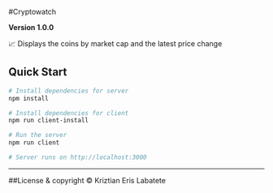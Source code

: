 #Cryptowatch

**Version 1.0.0**

📈 Displays the coins by market cap and the latest price change

## Quick Start

```bash
# Install dependencies for server
npm install

# Install dependencies for client
npm run client-install

# Run the server
npm run client

# Server runs on http://localhost:3000
```

---

##License & copyright
© Kriztian Eris Labatete